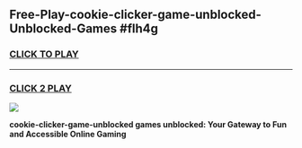 
## Free-Play-cookie-clicker-game-unblocked-Unblocked-Games #flh4g
<h3>
<a href="https://news.freeplayer.one?title=cookie-clicker-game-unblocked&ref=8M">CLICK TO PLAY</a></h3>
<hr>

<h3>
<a href="https://news.freeplayer.one?title=cookie-clicker-game-unblocked&ref=8M">CLICK 2 PLAY</a>
  
</h3>

<a href="https://news.freeplayer.one?title=cookie-clicker-game-unblocked&ref=8M"><img src="https://clearcache.store/games.png"></a>


**cookie-clicker-game-unblocked games unblocked: Your Gateway to Fun and Accessible Online Gaming**
